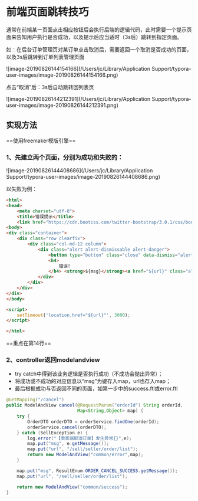 # 前端页面跳转技巧

通常在前端某一页面点击相应按钮后会执行后端的逻辑代码，此时需要一个提示页面来告知用户执行是否成功，以及提示后应当适时（3s后）跳转到指定页面。

如：在后台订单管理页对某订单点击取消后，需要返回一个取消是否成功的页面，以及3s后跳转到订单列表管理页面

![image-20190826144154166](/Users/jc/Library/Application Support/typora-user-images/image-20190826144154166.png)



点击“取消”后：3s后自动跳转回列表页

![image-20190826144212391](/Users/jc/Library/Application Support/typora-user-images/image-20190826144212391.png)





## 实现方法

==使用freemaker模版引擎==

### 1、先建立两个页面，分别为成功和失败的：

![image-20190826144408686](/Users/jc/Library/Application Support/typora-user-images/image-20190826144408686.png)

以失败为例：

```html
<html>
<head>
    <meta charset="utf-8">
    <title>错误提示</title>
    <link href="https://cdn.bootcss.com/twitter-bootstrap/3.0.1/css/bootstrap.min.css" rel="stylesheet">    </head>
<body>
<div class="container">
    <div class="row clearfix">
        <div class="col-md-12 column">
            <div class="alert alert-dismissable alert-danger">
                <button type="button" class="close" data-dismiss="alert" aria-hidden="true">×</button>
                <h4>
                    错误!
                </h4> <strong>${msg}</strong><a href="${url}" class="alert-link">3s后自动跳转</a>
            </div>
        </div>
    </div>
</div>
</body>

<script>
    setTimeout('location.href="${url}"', 3000);
</script>

</html>
```

==重点在第14行==



### 2、controller返回modelandview

- try catch中得到该业务逻辑是否执行成功（不成功会抛出异常）；
- 将成功或不成功的对应信息以“msg”为键存入map，url也存入map；
- 最后根据成功与否返回不同的页面，如第一步中的success.ftl或error.ftl

```java
@GetMapping("/cancel")
public ModelAndView cancel(@RequestParam("orderId") String orderId,
                           Map<String,Object> map) {
    try {
        OrderDTO orderDTO = orderService.findOne(orderId);
        orderService.cancel(orderDTO);
    } catch (SellException e) {
        log.error("【卖家端取消订单】发生异常{}",e);
        map.put("msg", e.getMessage());
        map.put("url", "/sell/seller/order/list");
        return new ModelAndView("common/error",map);
    }

    map.put("msg", ResultEnum.ORDER_CANCEL_SUCCESS.getMessage());
    map.put("url", "/sell/seller/order/list");

    return new ModelAndView("common/success");
}
```

